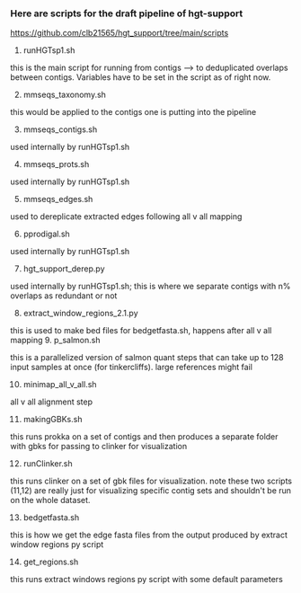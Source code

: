 ### Here are scripts for the draft pipeline of hgt-support ### 

https://github.com/clb21565/hgt_support/tree/main/scripts

1. runHGTsp1.sh 

this is the main script for running from contigs --> to deduplicated overlaps between contigs. Variables have to be set in the script as of right now. 

2. mmseqs_taxonomy.sh

this would be applied to the contigs one is putting into the pipeline 

3. mmseqs_contigs.sh

used internally by runHGTsp1.sh

4. mmseqs_prots.sh

used internally by runHGTsp1.sh

5. mmseqs_edges.sh

used to dereplicate extracted edges following all v all mapping 

6. pprodigal.sh

used internally by runHGTsp1.sh

7. hgt_support_derep.py

used internally by runHGTsp1.sh; this is where we separate contigs with n% overlaps as redundant or not

8. extract_window_regions_2.1.py

this is used to make bed files for bedgetfasta.sh, happens after all v all mapping
9. p_salmon.sh

this is a parallelized version of salmon quant steps that can take up to 128 input samples at once (for tinkercliffs). large references might fail

10. minimap_all_v_all.sh

all v all alignment step

11. makingGBKs.sh

this runs prokka on a set of contigs and then produces a separate folder with gbks for passing to clinker for visualization

12. runClinker.sh

this runs clinker on a set of gbk files for visualization. note these two scripts (11,12) are really just for visualizing specific contig sets and shouldn't be run on the whole dataset. 

13. bedgetfasta.sh

this is how we get the edge fasta files from the output produced by extract window regions py script

14. get_regions.sh

this runs extract windows regions py script with some default parameters



